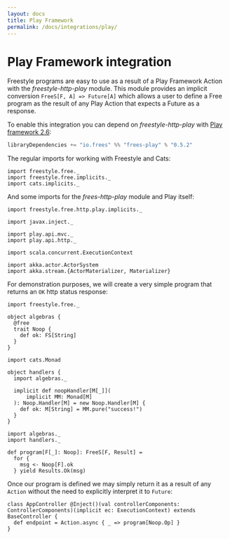 ```yaml
---
layout: docs
title: Play Framework
permalink: /docs/integrations/play/
---
```


# Play Framework integration

Freestyle programs are easy to use as a result of a Play Framework Action with the  _freestyle-http-play_ module. This module provides an implicit conversion `FreeS[F, A] => Future[A]` which allows a user to define a Free program as the result of any Play Action that expects a Future as a response.

To enable this integration you can depend on _freestyle-http-play_ with [Play framework 2.6](https://playframework.com/documentation/2.6.x/Migration26):

[comment]: # (Start Replace)

```scala
libraryDependencies += "io.frees" %% "frees-play" % "0.5.2"
```

[comment]: # (End Replace)

The regular imports for working with Freestyle and Cats:

```tut:silent
import freestyle.free._
import freestyle.free.implicits._
import cats.implicits._
```

And some imports for the _frees-http-play_ module and Play itself:

```tut:silent
import freestyle.free.http.play.implicits._

import javax.inject._

import play.api.mvc._
import play.api.http._

import scala.concurrent.ExecutionContext

import akka.actor.ActorSystem
import akka.stream.{ActorMaterializer, Materializer}
```

For demonstration purposes, we will create a very simple program that returns an `OK` http status response:

```tut:book
import freestyle.free._

object algebras {
  @free
  trait Noop {
    def ok: FS[String]
  }
}
```

```tut:book
import cats.Monad

object handlers {
  import algebras._

  implicit def noopHandler[M[_]](
      implicit MM: Monad[M]
  ): Noop.Handler[M] = new Noop.Handler[M] {
    def ok: M[String] = MM.pure("success!")
  }
}
```

```tut:book
import algebras._
import handlers._

def program[F[_]: Noop]: FreeS[F, Result] =
  for {
    msg <- Noop[F].ok
  } yield Results.Ok(msg)
```

Once our program is defined we may simply return it as a result of any `Action` without the need to explicitly interpret it to `Future`:

```tut:silent
class AppController @Inject()(val controllerComponents: ControllerComponents)(implicit ec: ExecutionContext) extends BaseController {
  def endpoint = Action.async { _ => program[Noop.Op] }
}
```